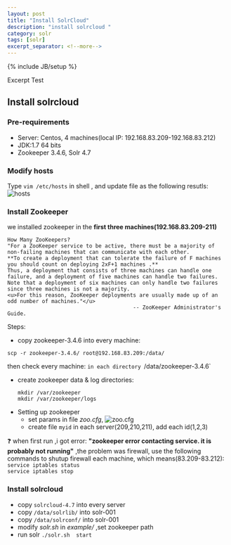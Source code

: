 ```yaml
---
layout: post
title: "Install SolrCloud"
description: "install solrcloud "
category: solr
tags: [solr]
excerpt_separator: <!--more-->
---
```

{% include JB/setup %}

Excerpt Test

<!--more-->  



## Install solrcloud 

### Pre-requirements  
- Server: Centos, 4 machines(local IP: 192.168.83.209-192.168.83.212)
- JDK:1.7 64 bits
- Zookeeper 3.4.6, Solr 4.7

### Modify hosts  
Type `vim /etc/hosts` in shell , and update file as the following resutls:  
![hosts]({{site.url}}/assets/pictures/hosts.png)

### Install Zookeeper  
we installed zookeeper in the __first three machines(192.168.83.209-211)__    

	How Many ZooKeepers?
	"For a ZooKeeper service to be active, there must be a majority of non-failing machines that can communicate with each other.  
	**To create a deployment that can tolerate the failure of F machines you should count on deploying 2xF+1 machines .**  
	Thus, a deployment that consists of three machines can handle one failure, and a deployment of five machines can handle two failures.   
	Note that a deployment of six machines can only handle two failures since three machines is not a majority.  
	<u>For this reason, ZooKeeper deployments are usually made up of an odd number of machines."</u>
	                                        -- ZooKeeper Administrator's Guide. 

Steps:  

- copy zookeeper-3.4.6 into every machine:   

 `scp -r zookeeper-3.4.6/ root@192.168.83.209:/data/`   

 then check every machine: ` in each directory  `/data/zookeeper-3.4.6`  
 
- create zookeeper data & log directories:  
  ```
  mkdir /var/zookeeper  
  mkdir /var/zookeeper/logs
  ```  
- Setting up zookeeper  
	+ set params in file *zoo.cfg*, ![zoo.cfg]({{site.url}}/assets/pictures/zoo.png)  
	+ create file `myid` in each server(209,210,211), add each id(1,2,3)  
	
:question: when first run ,i got error: __"zookeeper error contacting service. it is probably not running"__ ,the problem was firewall, use the following commands to shutup firewall each machine, which means(83.209-83.212):  
	`service iptables status`  
	`service iptables stop`  

### Install solrcloud

- copy `solrcloud-4.7` into every server  
- copy `/data/solrlib/` into solr-001  
- copy `/data/solrconf/` into solr-001  
- modify *solr.sh* in *example/* ,set zookeeper path  
- run solr `./solr.sh  start `